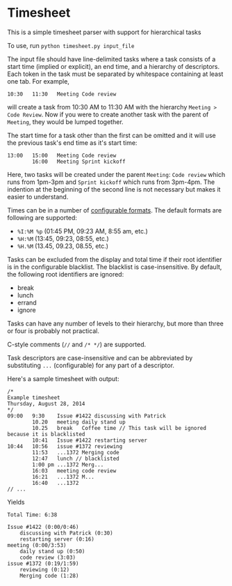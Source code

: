 Timesheet
=========

This is a simple timesheet parser with support for hierarchical tasks

To use, run `python timesheet.py input_file`

The input file should have line-delimited tasks where a task consists of a start time (implied or explicit), an end time, and a hierarchy of descriptors.
Each token in the task must be separated by whitespace containing at least one tab.
For example,

    10:30	11:30	Meeting	Code review
will create a task from 10:30 AM to 11:30 AM with the hierarchy `Meeting > Code Review`.
Now if you were to create another task with the parent of `Meeting`, they would be lumped together.

The start time for a task other than the first can be omitted and it will use the previous task's end time as it's start time:

    13:00	15:00	Meeting	Code review
    		16:00	Meeting	Sprint kickoff
Here, two tasks will be created under the parent `Meeting`: `Code review` which runs from 1pm-3pm and `Sprint kickoff` which runs from 3pm-4pm. The indention at the beginning of the second line is not necessary but makes it easier to understand.

Times can be in a number of [configurable formats](https://docs.python.org/3.5/library/datetime.html#strftime-strptime-behavior). The default formats are following are supported:
* `%I:%M %p` (01:45 PM, 09:23 AM, 8:55 am, etc.)
* `%H:%M` (13:45, 09:23, 08:55, etc.)
* `%H.%M` (13.45, 09.23, 08.55, etc.)

Tasks can be excluded from the display and total time if their root identifier is in the configurable blacklist. The blacklist is case-insensitive. By default, the following root identifiers are ignored:
* break
* lunch
* errand
* ignore

Tasks can have any number of levels to their hierarchy, but more than three or four is probably not practical.

C-style comments (`//` and `/* */`) are supported.

Task descriptors are case-insensitive and can be abbreviated by substituting `...` (configurable) for any part of a descriptor.

Here's a sample timesheet with output:

    /*
    Example timesheet
    Thursday, August 28, 2014
    */
    09:00	9:30	Issue #1422	discussing with Patrick
    		10.20	meeting	daily stand up
    		10.25	break	Coffee time // This task will be ignored because it is blacklisted
    		10:41	Issue #1422	restarting server
    10:44	10:56	issue #1372	reviewing
    		11:53	...1372	Merging code
    		12:47	lunch // blacklisted
    		1:00 pm	...1372	Merg...
    		16:03	meeting	code review
    		16:21	...1372	M...
    		16:40	...1372
    // ...

Yields

    Total Time: 6:38

    Issue #1422 (0:00/0:46)
        discussing with Patrick (0:30)
        restarting server (0:16)
    meeting (0:00/3:53)
        daily stand up (0:50)
        code review (3:03)
    issue #1372 (0:19/1:59)
        reviewing (0:12)
        Merging code (1:28)
